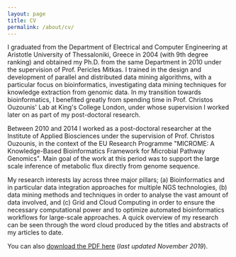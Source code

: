 ```yaml
---
layout: page
title: CV
permalink: /about/cv/
---
```


I graduated from the Department of Electrical and Computer Engineering at Aristotle University of Thessaloniki, Greece in 2004 (with 9th degree ranking) and obtained my Ph.D. from the same Department in 2010 under the supervision of Prof. Pericles Mitkas. I trained in the design and development of parallel and distributed data mining algorithms, with a particular focus on bioinformatics, investigating data mining techniques for knowledge extraction from genomic data. In my transition towards bioinformatics, I benefited greatly from spending time in Prof. Christos Ouzounis' Lab at King's College London, under whose supervision I worked later on as part of my post-doctoral research.

Between 2010 and 2014 I worked as a post-doctoral researcher at the Institute of Applied Biosciences under the supervision of Prof. Christos Ouzounis, in the context of the EU Research Programme "MICROME: A Knowledge-Based Bioinformatics Framework for Microbial Pathway Genomics". Main goal of the work at this period was to support the large scale inference of metabolic flux directly from genome sequence.

My research interests lay across three major pillars; (a) Bioinformatics and in particular data integration approaches for multiple NGS technologies, (b) data mining methods and techniques in order to analyse the vast amount of data involved, and (c) Grid and Cloud Computing in order to ensure the necessary computational power and to optimize automated bioinformatics workflows for large-scale approaches. A quick overview of my research can be seen through the word cloud produced by the titles and abstracts of my articles to date.

You can also [download the PDF here](/files/fpsom-cv.pdf) (_last updated November 2019_).
